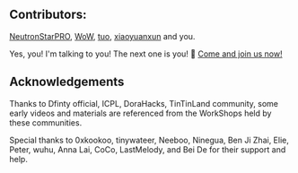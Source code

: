 ## Contributors:

[NeutronStarPRO](https://github.com/NeutronStarPRO), [WoW](https://github.com/RyanLee0396), [tuo](https://github.com/Tuostarfish), [xiaoyuanxun](https://github.com/xiaoyuanxun) and you. 

Yes, you! I'm talking to you! The next one is you! 🫵 [Come and join us now!](https://github.com/NeutronStarDAO)

## Acknowledgements

Thanks to Dfinty official, ICPL, DoraHacks, TinTinLand community, some early videos and materials are referenced from the WorkShops held by these communities.

Special thanks to 0xkookoo, tinywateer, Neeboo, Ninegua, Ben Ji Zhai, Elie, Peter, wuhu, Anna Lai, CoCo, LastMelody, and Bei De for their support and help. 


